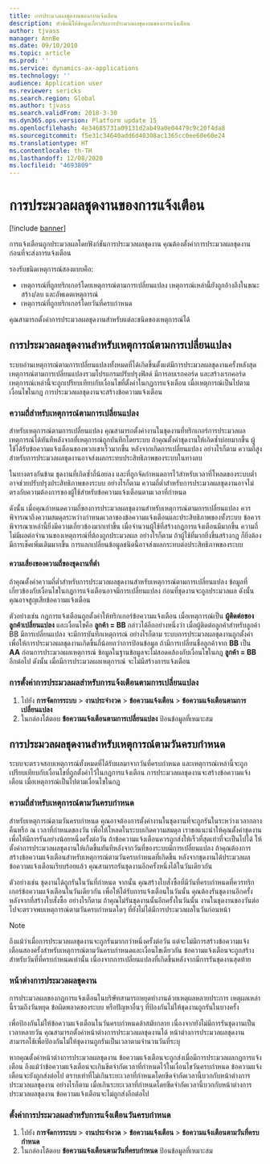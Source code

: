 ```yaml
---
title: การประมวลผลชุดงานของการแจ้งเตือน
description: หัวข้อนี้ให้ข้อมูลเกี่ยวกับการประมวลผลชุดงานของการแจ้งเตือน
author: tjvass
manager: AnnBe
ms.date: 09/10/2010
ms.topic: article
ms.prod: ''
ms.service: dynamics-ax-applications
ms.technology: ''
audience: Application user
ms.reviewer: sericks
ms.search.region: Global
ms.author: tjvass
ms.search.validFrom: 2018-3-30
ms.dyn365.ops.version: Platform update 15
ms.openlocfilehash: 4e34685731a09131d2ab49a0e04479c9c20f4da8
ms.sourcegitcommit: f5e31c34640add6d40308ac1365cc0ee60e60e24
ms.translationtype: HT
ms.contentlocale: th-TH
ms.lasthandoff: 12/08/2020
ms.locfileid: "4693809"
---
```

# <a name="batch-processing-of-alerts"></a>การประมวลผลชุดงานของการแจ้งเตือน

[!include [banner](../includes/banner.md)]

การแจ้งเตือนถูกประมวลผลโดยฟังก์ชันการประมวลผลชุดงาน คุณต้องตั้งค่าการประมวลผลชุดงาน ก่อนที่จะส่งการแจ้งเตือน

รองรับชนิดเหตุการณ์สองแบบคือ:

- เหตุการณ์ที่ถูกทริกเกอร์โดยเหตุการณ์ตามการเปลี่ยนแปลง เหตุการณ์เหล่านี้ยังถูกอ้างถึงในขณะสร้าง/ลบ และอัพเดตเหตุการณ์
- เหตุการณ์ที่ถูกทริกเกอร์โดยวันที่ครบกำหนด

คุณสามารถตั้งค่าการประมวลผลชุดงานสำหรับแต่ละชนิดของเหตุการณ์ได้
        
## <a name="batch-processing-for-change-based-events"></a>การประมวลผลชุดงานสำหรับเหตุการณ์ตามการเปลี่ยนแปลง

ระบบอ่านเหตุการณ์ตามการเปลี่ยนแปลงทั้งหมดที่ได้เกิดขึ้นตั้งแต่มีการประมวลผลชุดงานครั้งหลังสุด เหตุการณ์ตามการเปลี่ยนแปลงรวมโปรแกรมปรับปรุงฟิลด์ มีการลบเรกคอร์ด และสร้างเรกคอร์ด  เหตุการณ์เหล่านี้จะถูกเปรียบเทียบกับเงื่อนไขที่ตั้งค่าในกฎการแจ้งเตือน เมื่อเหตุการณ์เป็นไปตามเงื่อนไขในกฎ การประมวลผลชุดงานจะสร้างข้อความแจ้งเตือน

### <a name="frequency-for-change-based-events"></a>ความถี่สำหรับเหตุการณ์ตามการเปลี่ยนแปลง

สำหรับเหตุการณ์ตามการเปลี่ยนแปลง คุณสามารถตั้งค่างานในชุดงานที่ทริกเกอร์การประมวลผลเหตุการณ์ได้ทันทีหลังจากที่เหตุการณ์ถูกบันทึกโดยระบบ  ถ้าคุณตั้งค่าชุดงานให้เกิดซ้ำบ่อยมากขึ้น ผู้ใช้ได้รับข้อความแจ้งเตือนของพวกเขาเร็วมากขึ้น หลังจากเกิดการเปลี่ยนแปลง อย่างไรก็ตาม ความถี่สูงสำหรับการประมวลผลชุดงานอาจส่งผลกระทบประสิทธิภาพของระบบในทางลบ

ในทางตรงกันข้าม ชุดงานที่เกิดซ้ำถี่น้อยลง และที่ถูกจัดกำหนดการไว้สำหรับเวลาที่โหลดของระบบต่ำ อาจช่วยปรับปรุงประสิทธิภาพของระบบ อย่างไรก็ตาม ความถี่ต่ำสำหรับการประมวลผลชุดงานอาจไม่ตรงกับความต้องการของผู้ใช้สำหรับข้อความแจ้งเตือนตามเวลาที่กำหนด

ดังนั้น เมื่อคุณกำหนดความถี่ของการประมวลผลชุดงานสำหรับเหตุการณ์ตามการเปลี่ยนแปลง ควรพิจารณาถึงความสมดุลระหว่างกำหนดเวลาของข้อความแจ้งเตือนและประสิทธิภาพของทั้งระบบ ข้อควรพิจารณาเหล่านี้ยิ่งมีความเกี่ยวข้องมากเท่าขึ้น เมื่อจำนวนผู้ใช้ที่สร้างกฎการแจ้งเตือนมีมากขึ้น ความถี่ไม่มีผลต่อจำนวนของเหตุการณ์ที่ต้องถูกประมวลผล อย่างไรก็ตาม ถ้าผู้ใช้ที่มากยิ่งขึ้นสร้างกฎ ก็ยิ่งต้องมีการเช็คเพิ่มเติมมากขึ้น การแลกเปลี่ยนข้อมูลชนิดนี้อาจส่งผลกระทบต่อประสิทธิภาพของระบบ

#### <a name="the-risks-of-low-batch-frequency"></a>ความเสี่ยงของความถี่ของชุดงานที่ต่ำ

ถ้าคุณตั้งค่าความถี่ต่ำสำหรับการประมวลผลชุดงานสำหรับเหตุการณ์ตามการเปลี่ยนแปลง ข้อมูลที่เกี่ยวข้องกับเงื่อนไขในกฎการแจ้งเตือนอาจมีการเปลี่ยนแปลง ก่อนที่ชุดงานจะถูกประมวลผล ดังนั้น คุณอาจสูญเสียข้อความแจ้งเตือน

ตัวอย่างเช่น กฎการแจ้งเตือนถูกตั้งค่าให้ทริกเกอร์ข้อความแจ้งเตือน เมื่อเหตุการณ์เป็น **ผู้ติดต่อของลูกค้าเปลี่ยนแปลง** และเงื่อนไขคือ **ลูกค้า = BB** กล่าวได้อีกอย่างหนึ่งว่า เมื่อผู้ติดต่อลูกค้าสำหรับลูกค้า BB มีการเปลี่ยนแปลง จะมีการบันทึกเหตุการณ์ อย่างไรก็ตาม ระบบการประมวลผลชุดงานถูกตั้งค่าเพื่อให้การประมวลผลชุดงานเกิดขึ้นถี่น้อยกว่าการป้อนข้อมูล ถ้ามีการเปลี่ยนชื่อลูกค้าจาก **BB** เป็น **AA** ก่อนการประมวลผลเหตุการณ์ ข้อมูลในฐานข้อมูลจะไม่สอดคล้องกับเงื่อนไขในกฎ **ลูกค้า = BB** อีกต่อไป ดังนั้น เมื่อมีการประมวลผลเหตุการณ์ จะไม่มีสร้างการแจ้งเตือน

### <a name="set-up-processing-for-change-based-alerts"></a>การตั้งค่าการประมวลผลสำหรับการแจ้งเตือนตามการเปลี่ยนแปลง

1. ไปยัง **การจัดการระบบ** &gt; **งานประจำงวด** &gt; **ข้อความแจ้งเตือน** &gt; **ข้อความแจ้งเตือนตามการเปลี่ยนแปลง**
2. ในกล่องโต้ตอบ **ข้อความแจ้งเตือนตามการเปลี่ยนแปลง** ป้อนข้อมูลที่เหมาะสม

## <a name="batch-processing-for-due-date-events"></a>การประมวลผลชุดงานสำหรับเหตุการณ์ตามวันครบกำหนด

ระบบจะตรวจสอบเหตุการณ์ทั้งหมดที่ได้รับผลมาจากวันที่ครบกำหนด และเหตุการณ์เหล่านี้จะถูกเปรียบเทียบกับเงื่อนไขที่ถูกตั้งค่าไว้ในกฎการแจ้งเตือน การประมวลผลชุดงานจะสร้างข้อความแจ้งเตือน เมื่อเหตุการณ์เป็นไปตามเงื่อนไขในกฎ

### <a name="frequency-for-due-date-events"></a>ความถี่สำหรับเหตุการณ์ตามวันครบกำหนด

สำหรับเหตุการณ์ตามวันครบกำหนด คุณอาจต้องการตั้งค่างานในชุดงานที่จะถูกรันในระหว่างเวลากลางคืนหรือ ณ เวลาที่กำหนดของวัน เพื่อให้โหลดในระบบเกิดความสมดุล เราขอแนะนำให้คุณตั้งค่าชุดงาน เพื่อให้มีการรันอย่างน้อยหนึ่งครั้งต่อวัน ถ้าข้อความแจ้งเตือนควรถูกส่งให้เร็วที่สุดเท่าที่จะเป็นไปได้ ให้ตั้งค่าการประมวลผลชุดงานให้เกิดขึ้นทันทีหลังจากวันที่ของระบบมีการเปลี่ยนแปลง ถ้าคุณต้องการสร้างข้อความแจ้งเตือนสำหรับเหตุการณ์ตามวันครบกำหนดที่เกิดขึ้น หลังจากชุดงานได้ประมวลผลข้อความแจ้งเตือนเรียบร้อยแล้ว คุณสามารถรันชุดงานอีกครั้งหนึ่งได้ในวันเดียวกัน

ตัวอย่างเช่น ชุดงานได้ถูกรันในวันที่กำหนด จากนั้น คุณสร้างใบสั่งซื้อที่มีวันที่ครบกำหนดที่ควรทริกเกอร์ข้อความแจ้งเตือนในวันเดียวกัน เพื่อให้ได้รับการแจ้งเตือนในวันนั้น คุณต้องรันชุดงานอีกครั้งหลังจากที่สร้างใบสั่งซื้อ อย่างไรก็ตาม ถ้าคุณไม่รันชุดงานนั้นอีกครั้งในวันนั้น งานในชุดงานของวันต่อไปจะตรวจพบเหตุการณ์ตามวันครบกำหนดใดๆ ที่ยังไม่ได้มีการประมวลผลในวันก่อนหน้า

> [!NOTE]
> ถึงแม้ว่าเมื่อการประมวลผลชุดงานจะถูกรันมากกว่าหนึ่งครั้งต่อวัน แต่จะไม่มีการสร้างข้อความแจ้งเตือนสองครั้งสำหรับเหตุการณ์ตามวันครบกำหนดและเงื่อนไขเดียวกัน ข้อความแจ้งเตือนจะถูกสร้างสำหรับวันที่ที่ครบกำหนดเท่านั้น เนื่องจากการเปลี่ยนแปลงที่เกิดขึ้นหลังจากมีการรันชุดงานสุดท้าย

### <a name="batch-processing-window"></a>หน้าต่างการประมวลผลชุดงาน

การประมวลผลของกฎการแจ้งเตือนในบริษัทสามารถหยุดทำงานด้วยเหตุผลหลายประการ เหตุผลเหล่านี้รวมถึงวันหยุด ข้อผิดพลาดของระบบ หรือปัญหาอื่นๆ ที่ป้องกันไม่ให้ชุดงานถูกรันในบางครั้ง

เพื่อป้องกันไม่ให้ข้อความแจ้งเตือนในวันครบกำหนดล้าสมัยกลาย เนื่องจากยังไม่มีการรันชุดงานเป็นเวลาหลายวัน คุณสามารถตั้งค่าหน้าต่างการประมวลผลชุดงานได้ หน้าต่างการประมวลผลชุดงานสามารถใช้เพื่อป้องกันไม่ให้ชุดงานถูกรันเป็นเวลาตามจำนวนวันที่ระบุ

หากคุณตั้งค่าหน้าต่างการประมวลผลชุดงาน ข้อความแจ้งเตือนจะถูกส่งเมื่อมีการประมวลผลกฎการแจ้งเตือน ถึงแม้ว่าข้อความแจ้งเตือนจะเกินขีดจำกัดเวลาที่กำหนดไว้ในเงื่อนไขวันครบกำหนด ข้อความแจ้งเตือนจะยังถูกส่งต่อไป ตราบเท่าที่ไม่เกินระยะเวลาที่กำหนดโดยขีดจำกัดเวลานี้บวกกับหน้าต่างการประมวลผลชุดงาน อย่างไรก็ตาม เมื่อเกินระยะเวลาที่กำหนดโดยขีดจำกัดเวลานี้บวกกับหน้าต่างการประมวลผลชุดงาน ข้อความแจ้งเตือนจะไม่ถูกส่งอีกต่อไป

### <a name="set-up-processing-for-due-date-alerts"></a>ตั้งค่าการประมวลผลสำหรับการแจ้งเตือนวันครบกำหนด

1. ไปยัง **การจัดการระบบ** &gt; **งานประจำงวด** &gt; **ข้อความแจ้งเตือน** &gt; **ข้อความแจ้งเตือนตามวันที่ครบกำหนด**
2. ในกล่องโต้ตอบ **ข้อความแจ้งเตือนตามวันที่ครบกำหนด** ป้อนข้อมูลที่เหมาะสม
